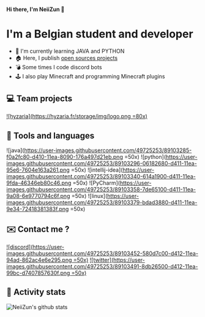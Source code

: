 #### Hi there, I'm NeiiZun 👋

 # I'm a Belgian student and developer

 - 🎈 I'm currently learning JAVA and PYTHON
 - 🏠 Here, I publish [open sources projects]([https://github.com/NeiiZun?tab=repositories](https://github.com/NeiiZun?tab=repositories))
 - 💣 Some times I code discord bots
 - 🕹 I also play Minecraft and programming Minecraft plugins 

## 💻 Team projects 

[![hyzaria](https://hyzaria.fr/storage/img/logo.png =80x)](https://twitter.com/HyzariaFR)
## 🧵 Tools and languages

![java](https://user-images.githubusercontent.com/49725253/89103285-f0a2fc80-d410-11ea-8090-176a497d21eb.png =50x) ![python](https://user-images.githubusercontent.com/49725253/89103296-06182680-d411-11ea-95e6-7604e163a261.png =50x)  ![intellij-idea](https://user-images.githubusercontent.com/49725253/89103340-614a1900-d411-11ea-9fda-46346eb80c46.png =50x) ![PyCharm](https://user-images.githubusercontent.com/49725253/89103358-7de65100-d411-11ea-9a08-6e9770794c6f.png =50x) ![linux](https://user-images.githubusercontent.com/49725253/89103379-bdad3880-d411-11ea-9e34-72418381383f.png =50x)

## ✉️ Contact me ?
 
[![discord](https://user-images.githubusercontent.com/49725253/89103452-580d7c00-d412-11ea-94ad-862ac4e6e295.png =50x)](https://dsc.bio/NeiiZun) [![twitter](https://user-images.githubusercontent.com/49725253/89103491-8db26500-d412-11ea-99bc-d7407857630f.png =50x)](https://twitter.com/Neiizun/)

## 🌟 Activity stats

![NeiiZun's github stats](https://github-readme-stats.vercel.app/api?username=NeiiZun&hide=contribs,prs)
